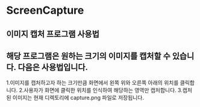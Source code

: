 # ScreenCapture

## 이미지 캡처 프로그램 사용법
해당 프로그램은 원하는 크기의 이미지를 캡처할 수 있습니다. 다음은 사용법입니다.
---
1.이미지를 캡처하고자 하는 크기만큼 화면에서 왼쪽 위와 오른쪽 아래의 위치를 클릭합니다.
2.사용자가 화면에 클릭한 위치를 인식하여 해당하는 영역만 캡처합니다.
3.캡처된 이미지는 현재 디렉토리에 capture.png 파일로 저장됩니다.
